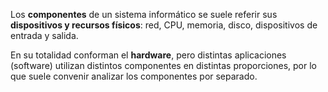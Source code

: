 Los **componentes** de un sistema informático se suele referir sus **dispositivos y recursos físicos**: red, CPU, memoria, disco, dispositivos de entrada y salida.

En su totalidad conforman el **hardware**, pero distintas aplicaciones (software) utilizan distintos componentes en distintas proporciones, por lo que suele convenir analizar los componentes por separado.
